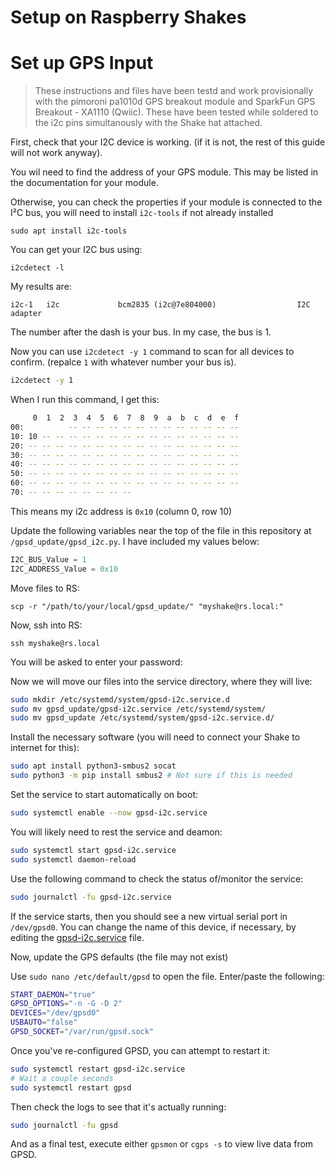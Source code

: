 # Setup on Raspberry Shakes

# Set up GPS Input

> These instructions and files have been testd and work provisionally with the pimoroni pa1010d GPS breakout module and SparkFun GPS Breakout - XA1110 (Qwiic). 
> These have been tested while soldered to the i2c pins simultanously with the Shake hat attached.

First, check that your I2C device is working. (if it is not, the rest of this guide will not work anyway).

You wil need to find the address of your GPS module. This may be listed in the documentation for your module.  

Otherwise, you can check the properties if your module is connected to the I²C bus, you will need to install `i2c-tools` if not already installed

```sudo apt install i2c-tools ```

You can get your I2C bus using:

```i2cdetect -l```

My results are:
``` 
i2c-1   i2c             bcm2835 (i2c@7e804000)                  I2C adapter
```

The number after the dash is your bus. In my case, the bus is 1.

Now you can use  `i2cdetect -y 1` command to scan for all devices to confirm. (repalce `1` with whatever number your bus is).

```bash
i2cdetect -y 1
```
When I run this command, I get this:
```bash
     0  1  2  3  4  5  6  7  8  9  a  b  c  d  e  f
00:          -- -- -- -- -- -- -- -- -- -- -- -- --
10: 10 -- -- -- -- -- -- -- -- -- -- -- -- -- -- --
20: -- -- -- -- -- -- -- -- -- -- -- -- -- -- -- --
30: -- -- -- -- -- -- -- -- -- -- -- -- -- -- -- --
40: -- -- -- -- -- -- -- -- -- -- -- -- -- -- -- --
50: -- -- -- -- -- -- -- -- -- -- -- -- -- -- -- --
60: -- -- -- -- -- -- -- -- -- -- -- -- -- -- -- --
70: -- -- -- -- -- -- -- --
```
This means my i2c address is `0x10` (column 0, row 10)

Update the following variables near the top of the file in this repository at `/gpsd_update/gpsd_i2c.py`. I have included my values below:

```python
I2C_BUS_Value = 1
I2C_ADDRESS_Value = 0x10
```

Move files to RS:

```shell
scp -r "/path/to/your/local/gpsd_update/" "myshake@rs.local:"
```

Now, ssh into RS:
```shell
ssh myshake@rs.local
```

You will be asked to enter your password:

Now we will move our files into the service directory, where they will live:

```bash
sudo mkdir /etc/systemd/system/gpsd-i2c.service.d
sudo mv gpsd_update/gpsd-i2c.service /etc/systemd/system/
sudo mv gpsd_update /etc/systemd/system/gpsd-i2c.service.d/

```

Install the necessary software (you will need to connect your Shake to internet for this):

```bash
sudo apt install python3-smbus2 socat
sudo python3 -m pip install smbus2 # Not sure if this is needed
```

Set the service to start automatically on boot:

```bash
sudo systemctl enable --now gpsd-i2c.service
```

You will likely need to rest the service and deamon:

```bash
sudo systemctl start gpsd-i2c.service
sudo systemctl daemon-reload
```

Use the following command to check the status of/monitor the service:

```bash
sudo journalctl -fu gpsd-i2c.service
```

If the service starts, then you should see a new virtual serial port in `/dev/gpsd0`.  You can change the name of this device, if necessary, by editing the [gpsd-i2c.service](gpsd-i2c.service) file.

Now, update the GPS defaults (the file may not exist)

Use ```sudo nano /etc/default/gpsd``` to open the file. Enter/paste the following:

```bash
START_DAEMON="true"
GPSD_OPTIONS="-n -G -D 2"
DEVICES="/dev/gpsd0"
USBAUTO="false"
GPSD_SOCKET="/var/run/gpsd.sock"
```

Once you've re-configured GPSD, you can attempt to restart it:

```bash
sudo systemctl restart gpsd-i2c.service
# Wait a couple seconds
sudo systemctl restart gpsd
```

Then check the logs to see that it's actually running:
```bash
sudo journalctl -fu gpsd
```

And as a final test, execute either `gpsmon` or `cgps -s` to view live data from GPSD.

